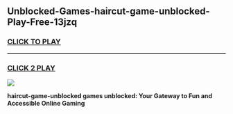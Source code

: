 
## Unblocked-Games-haircut-game-unblocked-Play-Free-13jzq
<h3>
<a href="https://premium76.site?title=haircut-game-unblocked&ref=10A">CLICK TO PLAY</a></h3>
<hr>

<h3>
<a href="https://premium76.site?title=haircut-game-unblocked&ref=10A">CLICK 2 PLAY</a>
  
</h3>

<a href="https://premium76.site?title=haircut-game-unblocked&ref=10A"><img src="https://clearcache.store/games.png"></a>


**haircut-game-unblocked games unblocked: Your Gateway to Fun and Accessible Online Gaming**
